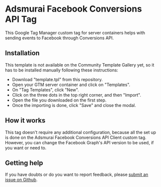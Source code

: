 # Adsmurai Facebook Conversions API Tag

This Google Tag Manager custom tag for server containers helps with sending events to Facebook through Conversions API.

## Installation

This template is not available on the Community Template Gallery yet, so it has to be installed manually following these instructions:
- Download "template.tpl" from this repository.
- Open your GTM server container and click on "Templates".
- On "Tag Templates", click "New".
- Click on the three dots in the top right corner, and then "Import".
- Open the file you downloaded on the first step.
- Once the importing is done, click "Save" and close the modal.

## How it works

This tag doesn't require any additional configuration, because all the set up is done on the Adsmurai Facebook Conversions API Client custom tag. However, you can change the Facebook Graph's API version to be used, if you want or need to.

## Getting help

If you have doubts or do you want to report feedback, please [submit an issue on Github](https://github.com/Adsmurai-Google-Tag-Manager-Templates/adsmurai-facebook-conversions-api-tag/issues/new).